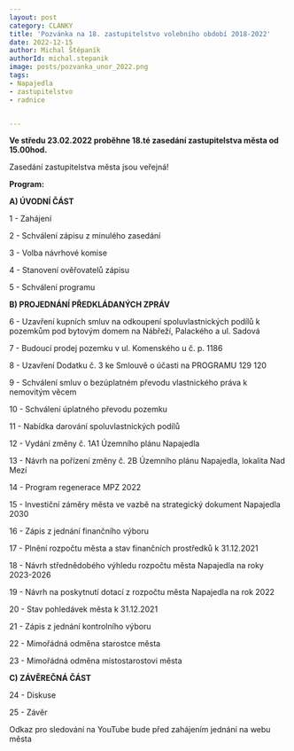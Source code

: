 ```yaml
---
layout: post
category: CLANKY
title: 'Pozvánka na 18. zastupitelstvo volebního období 2018-2022'
date: 2022-12-15
author: Michal Štěpaník
authorId: michal.stepanik
image: posts/pozvanka_unor_2022.png
tags: 
- Napajedla 
- zastupitelstvo 
- radnice


---
```


**Ve středu 23.02.2022 proběhne 18.té zasedání zastupitelstva města od 15.00hod.** 

Zasedání zastupitelstva města jsou veřejná!

**Program:**

**A) ÚVODNÍ ČÁST**

 1 - Zahájení
 
 2 - Schválení zápisu z minulého zasedání
 
 3 - Volba návrhové komise
 
 4 - Stanovení ověřovatelů zápisu
 
 5 - Schválení programu
 
**B) PROJEDNÁNÍ PŘEDKLÁDANÝCH ZPRÁV**

 6 - Uzavření kupních smluv na odkoupení spoluvlastnických podílů k pozemkům pod bytovým domem na Nábřeží, Palackého a ul. Sadová
 
 7 - Budoucí prodej pozemku v ul. Komenského u č. p. 1186
 
 8 - Uzavření Dodatku č. 3 ke Smlouvě o účasti na PROGRAMU 129 120 
 
 9 - Schválení smluv o bezúplatném převodu vlastnického práva k nemovitým věcem
 
10 - Schválení úplatného převodu pozemku

11 - Nabídka darování spoluvlastnických podílů

12 - Vydání změny č. 1A1 Územního plánu Napajedla

13 - Návrh na pořízení změny č. 2B Územního plánu Napajedla, lokalita Nad Mezí

14 - Program regenerace MPZ 2022

15 - Investiční záměry města ve vazbě na strategický dokument Napajedla 2030

16 - Zápis z jednání finančního výboru

17 - Plnění rozpočtu města a stav finančních prostředků k 31.12.2021

18 - Návrh střednědobého výhledu rozpočtu města Napajedla na roky 2023-2026

19 - Návrh na poskytnutí dotací z rozpočtu města Napajedla na rok 2022

20 - Stav pohledávek města k 31.12.2021

21 - Zápis z jednání kontrolního výboru

22 - Mimořádná odměna starostce města

23 - Mimořádná odměna místostarostovi města 


**C) ZÁVĚREČNÁ ČÁST**

24 - Diskuse

25 - Závěr

Odkaz pro sledování na YouTube bude před zahájením jednání na webu města
